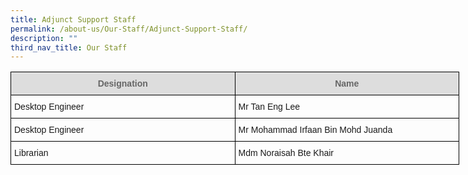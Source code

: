 ```yaml
---
title: Adjunct Support Staff
permalink: /about-us/Our-Staff/Adjunct-Support-Staff/
description: ""
third_nav_title: Our Staff
---
```

<style type="text/css">
.tg  {border-collapse:collapse;border-spacing:0;}
.tg td{border-color:black;border-style:solid;border-width:1px;font-family:Arial, sans-serif;font-size:14px;
  overflow:hidden;padding:10px 5px;word-break:normal;}
.tg th{border-color:black;border-style:solid;border-width:1px;font-family:Arial, sans-serif;font-size:14px;
  font-weight:normal;overflow:hidden;padding:10px 5px;word-break:normal;}
.tg .tg-cly1{text-align:left;vertical-align:middle}
.tg .tg-a4yv{background-color:#DDD;color:#666;font-weight:bold;text-align:center;vertical-align:top}
</style>
<table class="tg" style="undefined;table-layout: fixed; width: 718px">
<colgroup>
<col style="width: 359px">
<col style="width: 359px">
</colgroup>
<thead>
  <tr>
    <th class="tg-a4yv">Designation<br></th>
    <th class="tg-a4yv">Name<br></th>
  </tr>
</thead>
<tbody>
  <tr>
    <td class="tg-cly1">Desktop Engineer<br></td>
    <td class="tg-cly1">Mr Tan Eng Lee</td>
  </tr>
	<tr>
    <td class="tg-cly1">Desktop Engineer<br></td>
    <td class="tg-cly1">Mr Mohammad Irfaan Bin Mohd Juanda</td>
  </tr>
  <tr>
    <td class="tg-cly1">Librarian<br></td>
    <td class="tg-cly1">Mdm Noraisah Bte Khair</td>
  </tr>
</tbody>
</table>